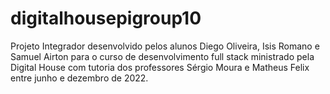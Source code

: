 # digitalhousepigroup10
Projeto Integrador desenvolvido pelos alunos  Diego Oliveira, Isis Romano e Samuel Airton para o curso de desenvolvimento full stack ministrado pela Digital House com tutoria dos professores Sérgio  Moura e Matheus Felix entre junho e dezembro de 2022.
